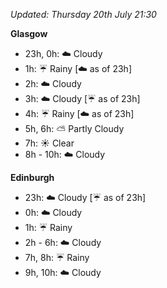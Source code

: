*Updated: Thursday 20th July 21:30*

**Glasgow**

* 23h, 0h: :cloud: Cloudy
* 1h: :umbrella: Rainy [:cloud: as of 23h]
* 2h: :cloud: Cloudy
* 3h: :cloud: Cloudy [:umbrella: as of 23h]
* 4h: :umbrella: Rainy [:cloud: as of 23h]
* 5h, 6h: :partly_sunny: Partly Cloudy
* 7h: :sunny: Clear
* 8h - 10h: :cloud: Cloudy

**Edinburgh**

* 23h: :cloud: Cloudy [:umbrella: as of 23h]
* 0h: :cloud: Cloudy
* 1h: :umbrella: Rainy
* 2h - 6h: :cloud: Cloudy
* 7h, 8h: :umbrella: Rainy
* 9h, 10h: :cloud: Cloudy
